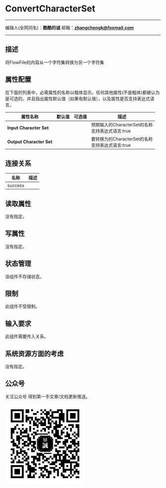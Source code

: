 # ConvertCharacterSet
***
编辑人(全网同名)：__**酷酷的诚**__  邮箱：**zhangchengk@foxmail.com**
***

## 描述

将FlowFile的内容从一个字符集转换为另一个字符集

## 属性配置

在下面的列表中，必需属性的名称以粗体显示。任何其他属性(不是粗体)都被认为是可选的，并且指出属性默认值（如果有默认值），以及属性是否支持表达式语言。

| 属性名称 | 默认值 | 可选值 | 描述 |
|--|--|--|--|
|**Input Character Set**|||预期输入的CharacterSet的名称<br/>支持表达式语言:true|
|**Output Character Set**|||要转换为的CharacterSet的名称<br/>支持表达式语言:true|


## 连接关系

| 名称 | 描述 |
|--|--|
| success |  |

## 读取属性

没有指定。

## 写属性

没有指定。

## 状态管理

该组件不存储状态。

## 限制

此组件不受限制。

## 输入要求

此组件需要传入关系。

## 系统资源方面的考虑

没有指定。

## 公众号

关注公众号 得到第一手文章/文档更新推送。

![](../image/wechat.jpg)
